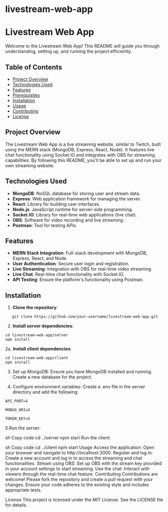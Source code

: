 # livestream-web-app
 
# Livestream Web App

Welcome to the Livestream Web App! This README will guide you through understanding, setting up, and running the project efficiently.

## Table of Contents
- [Project Overview](#project-overview)
- [Technologies Used](#technologies-used)
- [Features](#features)
- [Prerequisites](#prerequisites)
- [Installation](#installation)
- [Usage](#usage)
- [Contributing](#contributing)
- [License](#license)

## Project Overview
The Livestream Web App is a live streaming website, similar to Twitch, built using the MERN stack (MongoDB, Express, React, Node). It features live chat functionality using Socket.IO and integrates with OBS for streaming capabilities. By following this README, you'll be able to set up and run your own streaming website.

## Technologies Used
- **MongoDB**: NoSQL database for storing user and stream data.
- **Express**: Web application framework for managing the server.
- **React**: Library for building user interfaces.
- **Node.js**: JavaScript runtime for server-side programming.
- **Socket.IO**: Library for real-time web applications (live chat).
- **OBS**: Software for video recording and live streaming.
- **Postman**: Tool for testing APIs.

## Features
- **MERN Stack Integration**: Full-stack development with MongoDB, Express, React, and Node.
- **User Authentication**: Secure user login and registration.
- **Live Streaming**: Integration with OBS for real-time video streaming.
- **Live Chat**: Real-time chat functionality with Socket.IO.
- **API Testing**: Ensure the platform's functionality using Postman.

## Installation
1. **Clone the repository**:
```
   git clone https://github.com/your-username/livestream-web-app.git
```
2. **Install server dependencies**:
```
cd livestream-web-app/server
npm install
```
2a. **Install client dependencies**:
```
cd livestream-web-app/client
npm install
```

3. Set up MongoDB: Ensure you have MongoDB installed and running. Create a new database for the project.

4. Configure environment variables: Create a .env file in the server directory and add the following:
```
API_PORT=X

MONGO_URI=X

TOKEN_KEY=X
```
5.Run the server:

sh
Copy code
cd ../server
npm start
Run the client:

sh
Copy code
cd ../client
npm start
Usage
Access the application: Open your browser and navigate to http://localhost:3000.
Register and log in: Create a new account and log in to access the streaming and chat functionalities.
Stream using OBS: Set up OBS with the stream key provided in your account settings to start streaming.
Use the chat: Interact with viewers through the real-time chat feature.
Contributing
Contributions are welcome! Please fork the repository and create a pull request with your changes. Ensure your code adheres to the existing style and includes appropriate tests.

License
This project is licensed under the MIT License. See the LICENSE file for details.
